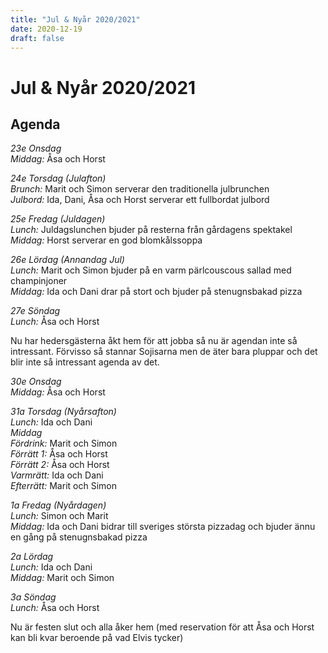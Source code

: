 ```yaml
---
title: "Jul & Nyår 2020/2021"
date: 2020-12-19
draft: false
---
```


# Jul & Nyår 2020/2021

## Agenda

_23e Onsdag_ <br>
_Middag:_ Åsa och Horst

_24e Torsdag (Julafton)_ <br>
_Brunch:_ Marit och Simon serverar den traditionella julbrunchen <br>
_Julbord:_ Ida, Dani, Åsa och Horst serverar ett fullbordat julbord

_25e Fredag (Juldagen)_ <br>
_Lunch:_ Juldagslunchen bjuder på resterna från gårdagens spektakel <br>
_Middag:_ Horst serverar en god blomkålssoppa

_26e Lördag (Annandag Jul)_ <br>
_Lunch:_ Marit och Simon bjuder på en varm pärlcouscous sallad med champinjoner <br>
_Middag:_ Ida och Dani drar på stort och bjuder på stenugnsbakad pizza

_27e Söndag_ <br>
_Lunch:_ Åsa och Horst

Nu har hedersgästerna åkt hem för att jobba så nu är agendan inte så intressant. 
Förvisso så stannar Sojisarna men de äter bara pluppar och det blir inte så intressant agenda av det.

_30e Onsdag_ <br>
_Middag:_ Åsa och Horst

_31a Torsdag (Nyårsafton)_ <br>
_Lunch:_ Ida och Dani <br>
_Middag_ <br>
_Fördrink:_ Marit och Simon <br>
_Förrätt 1:_ Åsa och Horst <br>
_Förrätt 2:_ Åsa och Horst <br>
_Varmrätt:_ Ida och Dani <br>
_Efterrätt:_ Marit och Simon <br>

_1a Fredag (Nyårdagen)_ <br>
_Lunch:_ Simon och Marit <br>
_Middag:_ Ida och Dani bidrar till sveriges största pizzadag och bjuder ännu en gång på stenugnsbakad pizza

_2a Lördag_ <br>
_Lunch:_ Ida och Dani <br>
_Middag:_ Marit och Simon

_3a Söndag_ <br>
_Lunch:_ Åsa och Horst <br>

Nu är festen slut och alla åker hem (med reservation för att Åsa och Horst kan bli kvar beroende på vad Elvis tycker)
